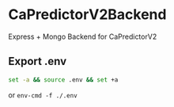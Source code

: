 # CaPredictorV2Backend

Express + Mongo Backend for CaPredictorV2

## Export .env

```bash
set -a && source .env && set +a
```

or `env-cmd -f ./.env`